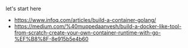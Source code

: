 let's start here

- https://www.infoq.com/articles/build-a-container-golang/
- https://medium.com/%40muppedaanvesh/build-a-docker-like-tool-from-scratch-create-your-own-container-runtime-with-go-%EF%B8%8F-8e915b5e4b60